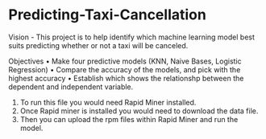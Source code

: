 # Predicting-Taxi-Cancellation

Vision - This project is to help identify which machine learning model best suits predicting whether or not a taxi will be canceled.

Objectives
• Make four predictive models (KNN, Naive Bases, Logistic Regression)
• Compare the accuracy of the models, and pick with the highest accuracy
• Establish which shows the relationshp between the dependent and independent variable.

1) To run this file you would need Rapid Miner installed.
2) Once Rapid miner is installed you would need to download the data file.
3) Then you can upload the rpm files within Rapid Miner and run the model.

